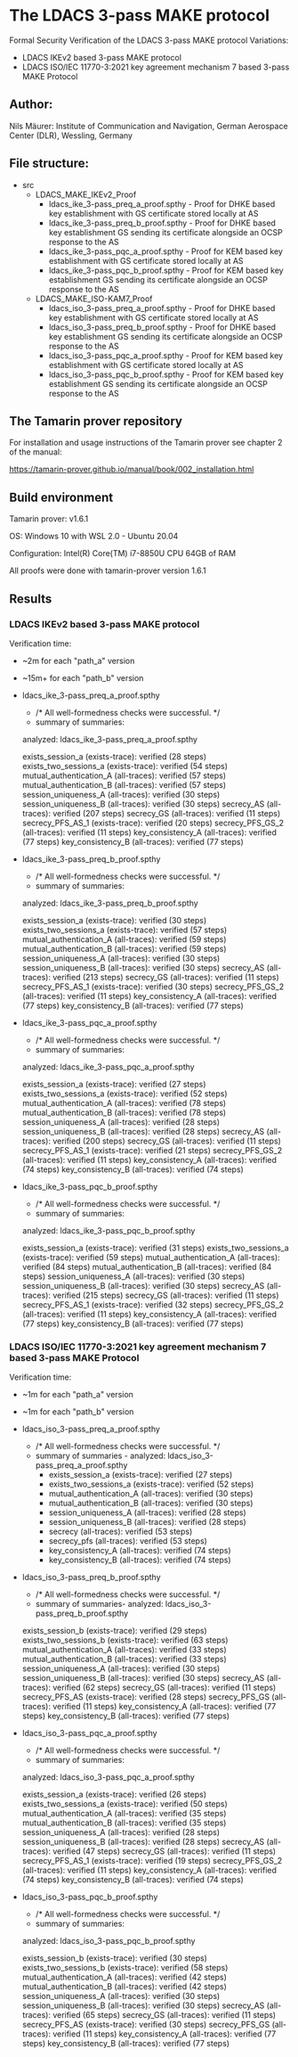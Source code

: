 # The LDACS 3-pass MAKE protocol 

Formal Security Verification of the LDACS 3-pass MAKE protocol
Variations:
- LDACS IKEv2 based 3-pass MAKE protocol
- LDACS ISO/IEC 11770-3:2021 key agreement mechanism 7 based 3-pass MAKE Protocol

## Author: 

Nils Mäurer: Institute of Communication and Navigation, German Aerospace Center (DLR), Wessling, Germany

## **File structure:**
- src
  - LDACS_MAKE_IKEv2_Proof
    - ldacs_ike_3-pass_preq_a_proof.spthy - Proof for DHKE based key establishment with GS certificate stored locally at AS
	- ldacs_ike_3-pass_preq_b_proof.spthy - Proof for DHKE based key establishment GS sending its certificate alongside an OCSP response to the AS
    - ldacs_ike_3-pass_pqc_a_proof.spthy  - Proof for KEM based key establishment with GS certificate stored locally at AS
	- ldacs_ike_3-pass_pqc_b_proof.spthy  - Proof for KEM based key establishment GS sending its certificate alongside an OCSP response to the AS
  - LDACS_MAKE_ISO-KAM7_Proof
    - ldacs_iso_3-pass_preq_a_proof.spthy - Proof for DHKE based key establishment with GS certificate stored locally at AS
	- ldacs_iso_3-pass_preq_b_proof.spthy - Proof for DHKE based key establishment GS sending its certificate alongside an OCSP response to the AS
    - ldacs_iso_3-pass_pqc_a_proof.spthy - Proof for KEM based key establishment with GS certificate stored locally at AS
    - ldacs_iso_3-pass_pqc_b_proof.spthy - Proof for KEM based key establishment GS sending its certificate alongside an OCSP response to the AS
  
## The Tamarin prover repository

For installation and usage instructions of the Tamarin prover see chapter 2 of the manual:

https://tamarin-prover.github.io/manual/book/002_installation.html

## Build environment

Tamarin prover: v1.6.1

OS: Windows 10 with WSL 2.0 - Ubuntu 20.04

Configuration: Intel(R) Core(TM) i7-8850U CPU 64GB of RAM

All proofs were done with tamarin-prover version 1.6.1


## Results

### LDACS IKEv2 based 3-pass MAKE protocol

Verification time: 
  - ~2m for each "path_a" version
  - ~15m+ for each "path_b" version


- ldacs_ike_3-pass_preq_a_proof.spthy
  - /* All well-formedness checks were successful. */
  - summary of summaries:

  analyzed: ldacs_ike_3-pass_preq_a_proof.spthy

  exists_session_a (exists-trace): verified (28 steps)
  exists_two_sessions_a (exists-trace): verified (54 steps)
  mutual_authentication_A (all-traces): verified (57 steps)
  mutual_authentication_B (all-traces): verified (57 steps)
  session_uniqueness_A (all-traces): verified (30 steps)
  session_uniqueness_B (all-traces): verified (30 steps)
  secrecy_AS (all-traces): verified (207 steps)
  secrecy_GS (all-traces): verified (11 steps)
  secrecy_PFS_AS_1 (exists-trace): verified (20 steps)
  secrecy_PFS_GS_2 (all-traces): verified (11 steps)
  key_consistency_A (all-traces): verified (77 steps)
  key_consistency_B (all-traces): verified (77 steps)

- ldacs_ike_3-pass_preq_b_proof.spthy
  - /* All well-formedness checks were successful. */
  - summary of summaries:

  analyzed: ldacs_ike_3-pass_preq_b_proof.spthy

  exists_session_a (exists-trace): verified (30 steps)
  exists_two_sessions_a (exists-trace): verified (57 steps)
  mutual_authentication_A (all-traces): verified (59 steps)
  mutual_authentication_B (all-traces): verified (59 steps)
  session_uniqueness_A (all-traces): verified (30 steps)
  session_uniqueness_B (all-traces): verified (30 steps)
  secrecy_AS (all-traces): verified (213 steps)
  secrecy_GS (all-traces): verified (11 steps)
  secrecy_PFS_AS_1 (exists-trace): verified (30 steps)
  secrecy_PFS_GS_2 (all-traces): verified (11 steps)
  key_consistency_A (all-traces): verified (77 steps)
  key_consistency_B (all-traces): verified (77 steps)

- ldacs_ike_3-pass_pqc_a_proof.spthy
  - /* All well-formedness checks were successful. */
  - summary of summaries:

  analyzed: ldacs_ike_3-pass_pqc_a_proof.spthy

  exists_session_a (exists-trace): verified (27 steps)
  exists_two_sessions_a (exists-trace): verified (52 steps)
  mutual_authentication_A (all-traces): verified (78 steps)
  mutual_authentication_B (all-traces): verified (78 steps)
  session_uniqueness_A (all-traces): verified (28 steps)
  session_uniqueness_B (all-traces): verified (28 steps)
  secrecy_AS (all-traces): verified (200 steps)
  secrecy_GS (all-traces): verified (11 steps)
  secrecy_PFS_AS_1 (exists-trace): verified (21 steps)
  secrecy_PFS_GS_2 (all-traces): verified (11 steps)
  key_consistency_A (all-traces): verified (74 steps)
  key_consistency_B (all-traces): verified (74 steps)
 
- ldacs_ike_3-pass_pqc_b_proof.spthy
  - /* All well-formedness checks were successful. */
  - summary of summaries:
  
  analyzed: ldacs_ike_3-pass_pqc_b_proof.spthy

  exists_session_a (exists-trace): verified (31 steps)
  exists_two_sessions_a (exists-trace): verified (59 steps)
  mutual_authentication_A (all-traces): verified (84 steps)
  mutual_authentication_B (all-traces): verified (84 steps)
  session_uniqueness_A (all-traces): verified (30 steps)
  session_uniqueness_B (all-traces): verified (30 steps)
  secrecy_AS (all-traces): verified (215 steps)
  secrecy_GS (all-traces): verified (11 steps)
  secrecy_PFS_AS_1 (exists-trace): verified (32 steps)
  secrecy_PFS_GS_2 (all-traces): verified (11 steps)
  key_consistency_A (all-traces): verified (77 steps)
  key_consistency_B (all-traces): verified (77 steps)


### LDACS ISO/IEC 11770-3:2021 key agreement mechanism 7 based 3-pass MAKE Protocol

Verification time: 
  - ~1m for each "path_a" version
  - ~1m for each "path_b" version

- ldacs_iso_3-pass_preq_a_proof.spthy
  - /* All well-formedness checks were successful. */
  - summary of summaries - analyzed: ldacs_iso_3-pass_preq_a_proof.spthy
    - exists_session_a (exists-trace): verified (27 steps)
    - exists_two_sessions_a (exists-trace): verified (52 steps)
    - mutual_authentication_A (all-traces): verified (30 steps)
    - mutual_authentication_B (all-traces): verified (30 steps)
    - session_uniqueness_A (all-traces): verified (28 steps)
    - session_uniqueness_B (all-traces): verified (28 steps)
    - secrecy (all-traces): verified (53 steps)
    - secrecy_pfs (all-traces): verified (53 steps)
    - key_consistency_A (all-traces): verified (74 steps)
    - key_consistency_B (all-traces): verified (74 steps)


- ldacs_iso_3-pass_preq_b_proof.spthy
  - /* All well-formedness checks were successful. */
  - summary of summaries- analyzed: ldacs_iso_3-pass_preq_b_proof.spthy

  exists_session_b (exists-trace): verified (29 steps)
  exists_two_sessions_b (exists-trace): verified (63 steps)
  mutual_authentication_A (all-traces): verified (33 steps)
  mutual_authentication_B (all-traces): verified (33 steps)
  session_uniqueness_A (all-traces): verified (30 steps)
  session_uniqueness_B (all-traces): verified (30 steps)
  secrecy_AS (all-traces): verified (62 steps)
  secrecy_GS (all-traces): verified (11 steps)
  secrecy_PFS_AS (exists-trace): verified (28 steps)
  secrecy_PFS_GS (all-traces): verified (11 steps)
  key_consistency_A (all-traces): verified (77 steps)
  key_consistency_B (all-traces): verified (77 steps)


- ldacs_iso_3-pass_pqc_a_proof.spthy
  - /* All well-formedness checks were successful. */
  - summary of summaries:

  analyzed: ldacs_iso_3-pass_pqc_a_proof.spthy

  exists_session_a (exists-trace): verified (26 steps)
  exists_two_sessions_a (exists-trace): verified (50 steps)
  mutual_authentication_A (all-traces): verified (35 steps)
  mutual_authentication_B (all-traces): verified (35 steps)
  session_uniqueness_A (all-traces): verified (28 steps)
  session_uniqueness_B (all-traces): verified (28 steps)
  secrecy_AS (all-traces): verified (47 steps)
  secrecy_GS (all-traces): verified (11 steps)
  secrecy_PFS_AS_1 (exists-trace): verified (19 steps)
  secrecy_PFS_GS_2 (all-traces): verified (11 steps)
  key_consistency_A (all-traces): verified (74 steps)
  key_consistency_B (all-traces): verified (74 steps)


- ldacs_iso_3-pass_pqc_b_proof.spthy
  - /* All well-formedness checks were successful. */
  - summary of summaries:

  analyzed: ldacs_iso_3-pass_pqc_b_proof.spthy

  exists_session_b (exists-trace): verified (30 steps)
  exists_two_sessions_b (exists-trace): verified (58 steps)
  mutual_authentication_A (all-traces): verified (42 steps)
  mutual_authentication_B (all-traces): verified (42 steps)
  session_uniqueness_A (all-traces): verified (30 steps)
  session_uniqueness_B (all-traces): verified (30 steps)
  secrecy_AS (all-traces): verified (65 steps)
  secrecy_GS (all-traces): verified (11 steps)
  secrecy_PFS_AS (exists-trace): verified (30 steps)
  secrecy_PFS_GS (all-traces): verified (11 steps)
  key_consistency_A (all-traces): verified (77 steps)
  key_consistency_B (all-traces): verified (77 steps)